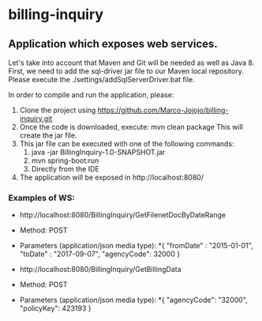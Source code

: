 # billing-inquiry
## Application which exposes web services.

Let's take into account that Maven and Git will be needed as well as Java 8.
First, we need to add the sql-driver jar file to our Maven local repository. Please execute the ./settings/addSqlServerDriver.bat file. 

In order to compile and run the application, please:

1. Clone the project using https://github.com/Marco-Jojojo/billing-inquiry.git
2. Once the code is downloaded, execute:
    mvn clean package
    This will create the jar file.
3. This jar file can be executed with one of the following commands:
    1. java -jar BillingInquiry-1.0-SNAPSHOT.jar
    2. mvn spring-boot:run
    3. Directly from the IDE
4. The application will be exposed in http://localhost:8080/

### Examples of WS:

* http://localhost:8080/BillingInquiry/GetFilenetDocByDateRange
* Method: POST
* Parameters (application/json media type):
*{
	"fromDate" : "2015-01-01",
	"toDate" : "2017-09-07",
	"agencyCode": 32000
}

* http://localhost:8080/BillingInquiry/GetBillingData
* Method: POST
* Parameters (application/json media type):
*{
	"agencyCode": "32000",
	"policyKey": 423193
}
